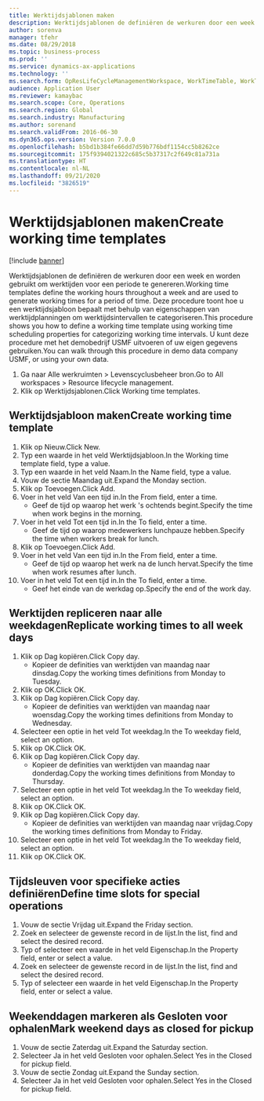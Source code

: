```yaml
---
title: Werktijdsjablonen maken
description: Werktijdsjablonen de definiëren de werkuren door een week en worden gebruikt om werktijden voor een periode te genereren.
author: sorenva
manager: tfehr
ms.date: 08/29/2018
ms.topic: business-process
ms.prod: ''
ms.service: dynamics-ax-applications
ms.technology: ''
ms.search.form: OpResLifeCycleManagementWorkspace, WorkTimeTable, WorkTimeCopyDayDialog, WorkPeriodTemplate
audience: Application User
ms.reviewer: kamaybac
ms.search.scope: Core, Operations
ms.search.region: Global
ms.search.industry: Manufacturing
ms.author: sorenand
ms.search.validFrom: 2016-06-30
ms.dyn365.ops.version: Version 7.0.0
ms.openlocfilehash: b5bd1b384fe66dd7d59b776bdf1154cc5b8262ce
ms.sourcegitcommit: 175f9394021322c685c5b37317c2f649c81a731a
ms.translationtype: HT
ms.contentlocale: nl-NL
ms.lasthandoff: 09/21/2020
ms.locfileid: "3826519"
---
```

# <a name="create-working-time-templates"></a><span data-ttu-id="43056-103">Werktijdsjablonen maken</span><span class="sxs-lookup"><span data-stu-id="43056-103">Create working time templates</span></span>

[!include [banner](../../includes/banner.md)]

<span data-ttu-id="43056-104">Werktijdsjablonen de definiëren de werkuren door een week en worden gebruikt om werktijden voor een periode te genereren.</span><span class="sxs-lookup"><span data-stu-id="43056-104">Working time templates define the working hours throughout a week and are used to generate working times for a period of time.</span></span> <span data-ttu-id="43056-105">Deze procedure toont hoe u een werktijdsjabloon bepaalt met behulp van eigenschappen van werktijdplanningen om werktijdsintervallen te categoriseren.</span><span class="sxs-lookup"><span data-stu-id="43056-105">This procedure shows you how to define a working time template using working time scheduling properties for categorizing working time intervals.</span></span> <span data-ttu-id="43056-106">U kunt deze procedure met het demobedrijf USMF uitvoeren of uw eigen gegevens gebruiken.</span><span class="sxs-lookup"><span data-stu-id="43056-106">You can walk through this procedure in demo data company USMF, or using your own data.</span></span>

1. <span data-ttu-id="43056-107">Ga naar Alle werkruimten > Levenscyclusbeheer bron.</span><span class="sxs-lookup"><span data-stu-id="43056-107">Go to All workspaces > Resource lifecycle management.</span></span>
2. <span data-ttu-id="43056-108">Klik op Werktijdsjablonen.</span><span class="sxs-lookup"><span data-stu-id="43056-108">Click Working time templates.</span></span>

## <a name="create-working-time-template"></a><span data-ttu-id="43056-109">Werktijdsjabloon maken</span><span class="sxs-lookup"><span data-stu-id="43056-109">Create working time template</span></span>
1. <span data-ttu-id="43056-110">Klik op Nieuw.</span><span class="sxs-lookup"><span data-stu-id="43056-110">Click New.</span></span>
2. <span data-ttu-id="43056-111">Typ een waarde in het veld Werktijdsjabloon.</span><span class="sxs-lookup"><span data-stu-id="43056-111">In the Working time template field, type a value.</span></span>
3. <span data-ttu-id="43056-112">Typ een waarde in het veld Naam.</span><span class="sxs-lookup"><span data-stu-id="43056-112">In the Name field, type a value.</span></span>
4. <span data-ttu-id="43056-113">Vouw de sectie Maandag uit.</span><span class="sxs-lookup"><span data-stu-id="43056-113">Expand the Monday section.</span></span>
5. <span data-ttu-id="43056-114">Klik op Toevoegen.</span><span class="sxs-lookup"><span data-stu-id="43056-114">Click Add.</span></span>
6. <span data-ttu-id="43056-115">Voer in het veld Van een tijd in.</span><span class="sxs-lookup"><span data-stu-id="43056-115">In the From field, enter a time.</span></span>
    * <span data-ttu-id="43056-116">Geef de tijd op waarop het werk 's ochtends begint.</span><span class="sxs-lookup"><span data-stu-id="43056-116">Specify the time when work begins in the morning.</span></span>  
7. <span data-ttu-id="43056-117">Voer in het veld Tot een tijd in.</span><span class="sxs-lookup"><span data-stu-id="43056-117">In the To field, enter a time.</span></span>
    * <span data-ttu-id="43056-118">Geef de tijd op waarop medewerkers lunchpauze hebben.</span><span class="sxs-lookup"><span data-stu-id="43056-118">Specify the time when workers break for lunch.</span></span>  
8. <span data-ttu-id="43056-119">Klik op Toevoegen.</span><span class="sxs-lookup"><span data-stu-id="43056-119">Click Add.</span></span>
9. <span data-ttu-id="43056-120">Voer in het veld Van een tijd in.</span><span class="sxs-lookup"><span data-stu-id="43056-120">In the From field, enter a time.</span></span>
    * <span data-ttu-id="43056-121">Geef de tijd op waarop het werk na de lunch hervat.</span><span class="sxs-lookup"><span data-stu-id="43056-121">Specify the time when work resumes after lunch.</span></span>  
10. <span data-ttu-id="43056-122">Voer in het veld Tot een tijd in.</span><span class="sxs-lookup"><span data-stu-id="43056-122">In the To field, enter a time.</span></span>
    * <span data-ttu-id="43056-123">Geef het einde van de werkdag op.</span><span class="sxs-lookup"><span data-stu-id="43056-123">Specify the end of the work day.</span></span>  

## <a name="replicate-working-times-to-all-week-days"></a><span data-ttu-id="43056-124">Werktijden repliceren naar alle weekdagen</span><span class="sxs-lookup"><span data-stu-id="43056-124">Replicate working times to all week days</span></span>
1. <span data-ttu-id="43056-125">Klik op Dag kopiëren.</span><span class="sxs-lookup"><span data-stu-id="43056-125">Click Copy day.</span></span>
    * <span data-ttu-id="43056-126">Kopieer de definities van werktijden van maandag naar dinsdag.</span><span class="sxs-lookup"><span data-stu-id="43056-126">Copy the working times definitions from Monday to Tuesday.</span></span>  
2. <span data-ttu-id="43056-127">Klik op OK.</span><span class="sxs-lookup"><span data-stu-id="43056-127">Click OK.</span></span>
3. <span data-ttu-id="43056-128">Klik op Dag kopiëren.</span><span class="sxs-lookup"><span data-stu-id="43056-128">Click Copy day.</span></span>
    * <span data-ttu-id="43056-129">Kopieer de definities van werktijden van maandag naar woensdag.</span><span class="sxs-lookup"><span data-stu-id="43056-129">Copy the working times definitions from Monday to Wednesday.</span></span>  
4. <span data-ttu-id="43056-130">Selecteer een optie in het veld Tot weekdag.</span><span class="sxs-lookup"><span data-stu-id="43056-130">In the To weekday field, select an option.</span></span>
5. <span data-ttu-id="43056-131">Klik op OK.</span><span class="sxs-lookup"><span data-stu-id="43056-131">Click OK.</span></span>
6. <span data-ttu-id="43056-132">Klik op Dag kopiëren.</span><span class="sxs-lookup"><span data-stu-id="43056-132">Click Copy day.</span></span>
    * <span data-ttu-id="43056-133">Kopieer de definities van werktijden van maandag naar donderdag.</span><span class="sxs-lookup"><span data-stu-id="43056-133">Copy the working times definitions from Monday to Thursday.</span></span>  
7. <span data-ttu-id="43056-134">Selecteer een optie in het veld Tot weekdag.</span><span class="sxs-lookup"><span data-stu-id="43056-134">In the To weekday field, select an option.</span></span>
8. <span data-ttu-id="43056-135">Klik op OK.</span><span class="sxs-lookup"><span data-stu-id="43056-135">Click OK.</span></span>
9. <span data-ttu-id="43056-136">Klik op Dag kopiëren.</span><span class="sxs-lookup"><span data-stu-id="43056-136">Click Copy day.</span></span>
    * <span data-ttu-id="43056-137">Kopieer de definities van werktijden van maandag naar vrijdag.</span><span class="sxs-lookup"><span data-stu-id="43056-137">Copy the working times definitions from Monday to Friday.</span></span>  
10. <span data-ttu-id="43056-138">Selecteer een optie in het veld Tot weekdag.</span><span class="sxs-lookup"><span data-stu-id="43056-138">In the To weekday field, select an option.</span></span>
11. <span data-ttu-id="43056-139">Klik op OK.</span><span class="sxs-lookup"><span data-stu-id="43056-139">Click OK.</span></span>

## <a name="define-time-slots-for-special-operations"></a><span data-ttu-id="43056-140">Tijdsleuven voor specifieke acties definiëren</span><span class="sxs-lookup"><span data-stu-id="43056-140">Define time slots for special operations</span></span>
1. <span data-ttu-id="43056-141">Vouw de sectie Vrijdag uit.</span><span class="sxs-lookup"><span data-stu-id="43056-141">Expand the Friday section.</span></span>
2. <span data-ttu-id="43056-142">Zoek en selecteer de gewenste record in de lijst.</span><span class="sxs-lookup"><span data-stu-id="43056-142">In the list, find and select the desired record.</span></span>
3. <span data-ttu-id="43056-143">Typ of selecteer een waarde in het veld Eigenschap.</span><span class="sxs-lookup"><span data-stu-id="43056-143">In the Property field, enter or select a value.</span></span>
4. <span data-ttu-id="43056-144">Zoek en selecteer de gewenste record in de lijst.</span><span class="sxs-lookup"><span data-stu-id="43056-144">In the list, find and select the desired record.</span></span>
5. <span data-ttu-id="43056-145">Typ of selecteer een waarde in het veld Eigenschap.</span><span class="sxs-lookup"><span data-stu-id="43056-145">In the Property field, enter or select a value.</span></span>

## <a name="mark-weekend-days-as-closed-for-pickup"></a><span data-ttu-id="43056-146">Weekenddagen markeren als Gesloten voor ophalen</span><span class="sxs-lookup"><span data-stu-id="43056-146">Mark weekend days as closed for pickup</span></span>
1. <span data-ttu-id="43056-147">Vouw de sectie Zaterdag uit.</span><span class="sxs-lookup"><span data-stu-id="43056-147">Expand the Saturday section.</span></span>
2. <span data-ttu-id="43056-148">Selecteer Ja in het veld Gesloten voor ophalen.</span><span class="sxs-lookup"><span data-stu-id="43056-148">Select Yes in the Closed for pickup field.</span></span>
3. <span data-ttu-id="43056-149">Vouw de sectie Zondag uit.</span><span class="sxs-lookup"><span data-stu-id="43056-149">Expand the Sunday section.</span></span>
4. <span data-ttu-id="43056-150">Selecteer Ja in het veld Gesloten voor ophalen.</span><span class="sxs-lookup"><span data-stu-id="43056-150">Select Yes in the Closed for pickup field.</span></span>

